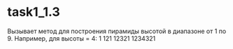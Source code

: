 # task1_1.3

Вызывает метод для построения пирамиды высотой в диапазоне от 1 по 9. Например, для высоты = 4:
   1
  121
 12321
1234321 
